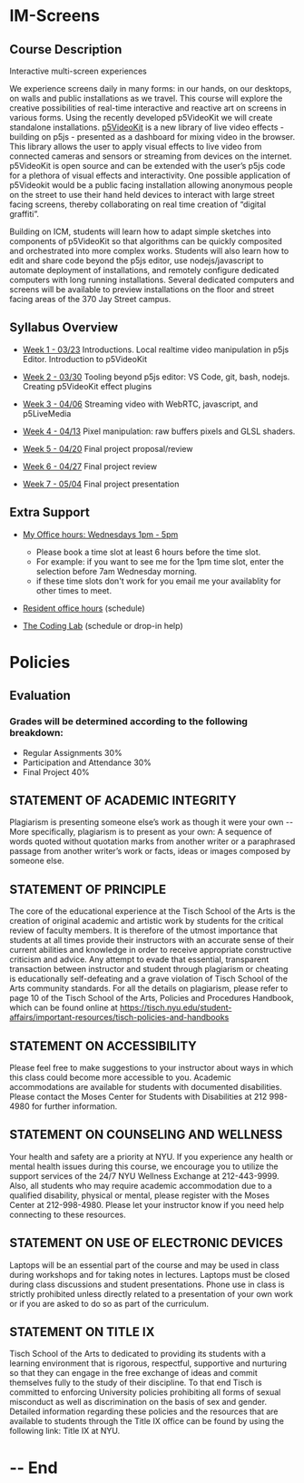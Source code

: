 # IM-Screens

<!-- https://github.com/jht9629/IM-Screens -->

## Course Description

Interactive multi-screen experiences

We experience screens daily in many forms: in our hands,
on our desktops, on walls and public installations as we travel.
This course will explore the creative possibilities of real-time
interactive and reactive art on screens in various forms.
Using the recently developed p5VideoKit we will create standalone installations.
[p5VideoKit](https://github.com/jht1493/p5VideoKit) is a new library of live video effects - building on p5js -
presented as a dashboard for mixing video in the browser.
This library allows the user to apply visual effects to live video
from connected cameras and sensors or streaming from devices on the internet.
p5VideoKit is open source and can be extended with the user’s p5js code for
a plethora of visual effects and interactivity. One possible application of p5Videokit
would be a public facing installation allowing anonymous people on the street
to use their hand held devices to interact with large street facing screens,
thereby collaborating on real time creation of “digital graffiti”.

Building on ICM, students will learn how to adapt simple sketches
into components of p5VideoKit so that algorithms can be
quickly composited and orchestrated into more complex works.
Students will also learn how to edit and share code beyond the p5js editor,
use nodejs/javascript to automate deployment of installations,
and remotely configure dedicated computers with long running installations.
Several dedicated computers and screens will be available to preview installations
on the floor and street facing areas of the 370 Jay Street campus.

## Syllabus Overview

- [Week 1 - 03/23](weeks/01_intro.md)
  Introductions. Local realtime video manipulation in p5js Editor. Introduction to p5VideoKit

- [Week 2 - 03/30](weeks/02_todo.md) Tooling beyond p5js editor: VS Code, git, bash, nodejs. Creating p5VideoKit effect plugins

- [Week 3 - 04/06](weeks/03_todo.md) Streaming video with WebRTC, javascript, and p5LiveMedia

- [Week 4 - 04/13](weeks/04_todo.md) Pixel manipulation: raw buffers pixels and GLSL shaders.

- [Week 5 - 04/20](weeks/05_todo.md) Final project proposal/review

- [Week 6 - 04/27](weeks/06_todo.md) Final project review

- [Week 7 - 05/04](weeks/07_todo.md) Final project presentation

## Extra Support

- [My Office hours: Wednesdays 1pm - 5pm](https://calendar.google.com/calendar/u/0/selfsched?sstoken=UUdFT1BmNTVfLW5BfGRlZmF1bHR8YmZmMzM3NDFjYjFmMGE4NDI1YTFlNWEzNGQwMGY3NTk)

  - Please book a time slot at least 6 hours before the time slot.
  - For example: if you want to see me for the 1pm time slot, enter the selection before 7am Wednesday morning.
  - if these time slots don't work for you email me your availablity for other times to meet.

- [Resident office hours](https://itp.nyu.edu/help/office-hours/) (schedule)
- [The Coding Lab](https://codinglab.itp.io/) (schedule or drop-in help)

# Policies

## Evaluation

### Grades will be determined according to the following breakdown:

- Regular Assignments 30%
- Participation and Attendance 30%
- Final Project 40%

## STATEMENT OF ACADEMIC INTEGRITY

Plagiarism is presenting someone else’s work as though it were your own -- More specifically, plagiarism is to present as your own: A sequence of words quoted without quotation marks from another writer or a paraphrased passage from another writer’s work or facts, ideas or images composed by someone else.

## STATEMENT OF PRINCIPLE

The core of the educational experience at the Tisch School of the Arts is the creation of original academic and artistic work by students for the critical review of faculty members. It is therefore of the utmost importance that students at all times provide their instructors with an accurate sense of their current abilities and knowledge in order to receive appropriate constructive criticism and advice. Any attempt to evade that essential, transparent transaction between instructor and student through plagiarism or cheating is educationally self-defeating and a grave violation of Tisch School of the Arts community standards. For all the details on plagiarism, please refer to page 10 of the Tisch School of the Arts, Policies and Procedures Handbook, which can be found online at https://tisch.nyu.edu/student-affairs/important-resources/tisch-policies-and-handbooks

## STATEMENT ON ACCESSIBILITY

Please feel free to make suggestions to your instructor about ways in which this class could become more accessible to you. Academic accommodations are available for students with documented disabilities. Please contact the Moses Center for Students with Disabilities at 212 998-4980 for further information.

## STATEMENT ON COUNSELING AND WELLNESS

Your health and safety are a priority at NYU. If you experience any health or mental health issues during this course, we encourage you to utilize the support services of the 24/7 NYU Wellness Exchange at 212-443-9999. Also, all students who may require academic accommodation due to a qualified disability, physical or mental, please register with the Moses Center at 212-998-4980. Please let your instructor know if you need help connecting to these resources.

## STATEMENT ON USE OF ELECTRONIC DEVICES

Laptops will be an essential part of the course and may be used in class during workshops and for taking notes in lectures. Laptops must be closed during class discussions and student presentations. Phone use in class is strictly prohibited unless directly related to a presentation of your own work or if you are asked to do so as part of the curriculum.

## STATEMENT ON TITLE IX

Tisch School of the Arts to dedicated to providing its students with a learning environment that is rigorous, respectful, supportive and nurturing so that they can engage in the free exchange of ideas and commit themselves fully to the study of their discipline. To that end Tisch is committed to enforcing University policies prohibiting all forms of sexual misconduct as well as discrimination on the basis of sex and gender. Detailed information regarding these policies and the resources that are available to students through the Title IX office can be found by using the following link: Title IX at NYU.

# -- End
